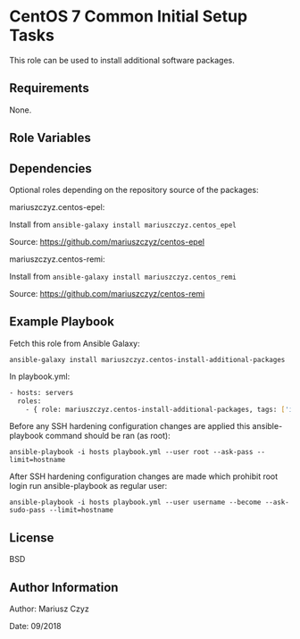 # CentOS 7 Common Initial Setup Tasks

This role can be used to install additional software packages.

## Requirements

None.

## Role Variables

## Dependencies

Optional roles depending on the repository source of the packages:

mariuszczyz.centos-epel:

Install from `ansible-galaxy install mariuszczyz.centos_epel`

Source: <https://github.com/mariuszczyz/centos-epel>

mariuszczyz.centos-remi:

Install from `ansible-galaxy install mariuszczyz.centos_remi`

Source: <https://github.com/mariuszczyz/centos-remi>

## Example Playbook

Fetch this role from Ansible Galaxy:

`ansible-galaxy install mariuszczyz.centos-install-additional-packages`

In playbook.yml:

```bash
- hosts: servers
  roles:
    - { role: mariuszczyz.centos-install-additional-packages, tags: ['install-additional-packages'] }
```

Before any SSH hardening configuration changes are applied this ansible-playbook command should be ran (as root):

`ansible-playbook -i hosts playbook.yml --user root --ask-pass --limit=hostname`

After SSH hardening configuration changes are made which prohibit root login run ansible-playbook as regular user:

`ansible-playbook -i hosts playbook.yml --user username --become --ask-sudo-pass --limit=hostname`

## License

BSD

## Author Information

Author: Mariusz Czyz  

Date: 09/2018
